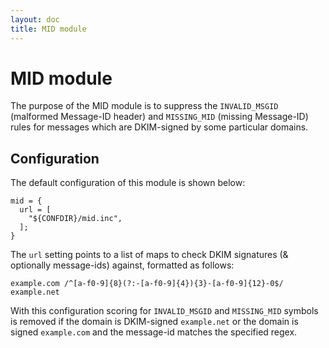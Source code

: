 ```yaml
---
layout: doc
title: MID module
---
```


# MID module

The purpose of the MID module is to suppress the `INVALID_MSGID` (malformed Message-ID header) and `MISSING_MID` (missing Message-ID) rules for messages which are DKIM-signed by some particular domains.

## Configuration

The default configuration of this module is shown below:

~~~ucl
mid = {
  url = [
    "${CONFDIR}/mid.inc",
  ]; 
}
~~~

The `url` setting points to a list of maps to check DKIM signatures (& optionally message-ids) against, formatted as follows:

~~~
example.com /^[a-f0-9]{8}(?:-[a-f0-9]{4}){3}-[a-f0-9]{12}-0$/
example.net
~~~

With this configuration scoring for `INVALID_MSGID` and `MISSING_MID` symbols is removed if the domain is DKIM-signed `example.net` or the domain is signed `example.com` and the message-id matches the specified regex.
